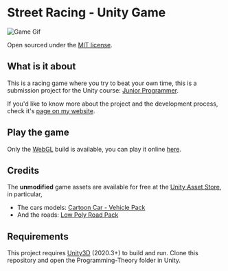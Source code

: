 # Street Racing - Unity Game
![Game Gif](https://github.com/lcscout/street-racing-unity/blob/main/SR-Gif_Compressed.gif "Game Gif")

Open sourced under the [MIT license](https://github.com/lcscout/street-racing-unity/blob/main/LICENSE).

## What is it about
This is a racing game where you try to beat your own time, this is a submission project for the Unity course: [Junior Programmer](https://learn.unity.com/pathway/junior-programmer).

If you'd like to know more about the project and the development process, check it's [page on my website](https://lucascoutinho.me/projects/streetracing).

## Play the game
Only the [WebGL](https://get.webgl.org/) build is available, you can play it online [here](https://play.unity.com/mg/other/builds-cl-1).

## Credits
The **unmodified** game assets are available for free at the [Unity Asset Store](https://assetstore.unity.com/), in particular,
- The cars models: [Cartoon Car - Vehicle Pack](https://assetstore.unity.com/packages/3d/vehicles/cartoon-car-vehicle-pack-180962)
- And the roads: [Low Poly Road Pack](https://assetstore.unity.com/packages/3d/environments/roadways/low-poly-road-pack-67288)

## Requirements
This project requires [Unity3D](https://unity.com/) (2020.3+) to build and run. Clone this repository and open the Programming-Theory folder in Unity.
